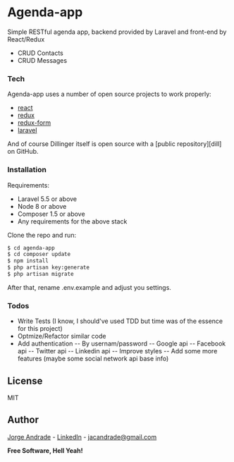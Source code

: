 # Agenda-app

Simple RESTful agenda app, backend provided by Laravel and front-end by React/Redux

  - CRUD Contacts
  - CRUD Messages

### Tech

Agenda-app uses a number of open source projects to work properly:

* [react]
* [redux]
* [redux-form]
* [laravel]

And of course Dillinger itself is open source with a [public repository][dill]
 on GitHub.

### Installation
Requirements:
* Laravel 5.5 or above
* Node 8 or above
* Composer 1.5 or above
* Any requirements for the above stack

Clone the repo and run:

```sh
$ cd agenda-app
$ cd composer update
$ npm install
$ php artisan key:generate
$ php artisan migrate
```

After that, rename .env.example and adjust you settings.


### Todos

 - Write Tests (I know, I should've used TDD but time was of the essence for this project)
 - Optmize/Refactor similar code
 - Add authentication
 -- By usernam/password
 -- Google api
-- Facebook api
-- Twitter api
-- Linkedin api
-- Improve styles
-- Add some more features (maybe some social network api base info)

License
----

MIT

Author
----
[Jorge Andrade] -  [LinkedIn] - jacandrade@gmail.com

**Free Software, Hell Yeah!**

[//]: # (These are reference links used in the body of this note and get stripped out when the markdown processor does its job. There is no need to format nicely because it shouldn't be seen. Thanks SO - http://stackoverflow.com/questions/4823468/store-comments-in-markdown-syntax)


   [react]: <https://reactjs.org>
   [redux]: <https://redux.js.org>
   [redux-form]: <https://redux-form.com>
   [laravel]: <https://laravel.com/>
   [Jorge Andrade]: <http://registry.jsonresume.org/jorge_andrade>
[LinkedIn]: <https://www.linkedin.com/in/jorge-andrade-fullstack/>


